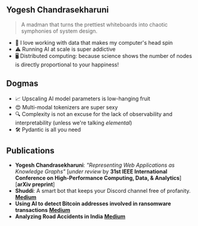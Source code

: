 ## Yogesh Chandrasekharuni  
> A madman that turns the prettiest whiteboards into chaotic symphonies of system design.


* 💽 I love working with data that makes my computer's head spin
* ⚠️ Running AI at scale is super addictive
* 🖥️ Distributed computing: because science shows the number of nodes is directly proportional to your happiness!

## Dogmas
* 📈 Upscaling AI model parameters is low-hanging fruit
* 😍 Multi-modal tokenizers are super sexy
* 🔍 Complexity is not an excuse for the lack of observability and interpretability (unless we're talking *elemental*)
* 🛠️ Pydantic is all you need


## Publications

- **Yogesh Chandrasekharuni**: *"Representing Web Applications as Knowledge Graphs"* [*under review* by **31st IEEE International Conference on High-Performance Computing, Data, & Analytics**] [**arXiv preprint**]
- **Shuddi**: A smart bot that keeps your Discord channel free of profanity. [**Medium**](https://medium.com/analytics-vidhya/shuddi-a-smart-bot-that-keeps-your-discord-channel-free-of-profanity-5c9cbf30641)
- **Using AI to detect Bitcoin addresses involved in ransomware transactions** [**Medium**](https://medium.com/analytics-vidhya/using-ai-to-detect-bitcoin-addresses-involved-in-ransomware-transactions-3beaeccba176)
- **Analyzing Road Accidents in India** [**Medium**](https://yogeshchandrasekharuni.medium.com/analyzing-road-accidents-in-india-bcfde969457f)
